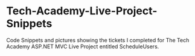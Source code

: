 # Tech-Academy-Live-Project-Snippets
Code Snippets and pictures showing the tickets I completed for The Tech Academy ASP.NET MVC Live Project entitled ScheduleUsers.
